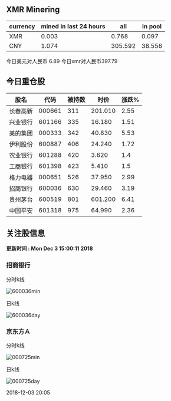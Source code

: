 ## XMR Minering

|currency|mined in last 24 hours|all|in pool|
|---|---|---|---|
|XMR|0.003|0.768|0.097|
|CNY|1.074|305.592|38.556|

今日美元对人民币 6.89	今日xmr对人民币397.79


## 今日重仓股 

|股名|代码|被持数|时价|涨跌%|
|---|---|---|---|---|
|长春高新|000661|311|201.010|2.55|
|兴业银行|601166|335|16.180|1.51|
|美的集团|000333|342|40.830|5.53|
|伊利股份|600887|406|24.240|1.72|
|农业银行|601288|420|3.620|1.4|
|工商银行|601398|423|5.410|1.5|
|格力电器|000651|526|37.950|2.99|
|招商银行|600036|630|29.460|3.19|
|贵州茅台|600519|801|601.200|6.41|
|中国平安|601318|975|64.990|2.36|

## 关注股信息
**更新时间 : Mon Dec  3 15:00:11 2018**
### 招商银行 
分时k线

![600036min](http://image.sinajs.cn/newchart/min/n/sh600036.gif)

日k线

![600036day](http://image.sinajs.cn/newchart/daily/n/sh600036.gif)

### 京东方Ａ 
分时k线

![000725min](http://image.sinajs.cn/newchart/min/n/sz000725.gif)

日k线

![000725day](http://image.sinajs.cn/newchart/daily/n/sz000725.gif)

2018-12-03 20:05